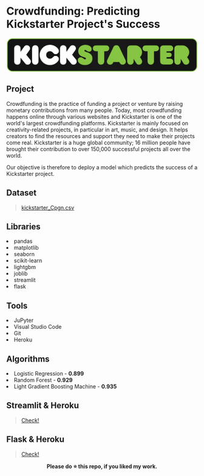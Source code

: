 # Crowdfunding: Predicting Kickstarter Project's Success

![Logo](https://github.com/rohanstomar11/Technocolabs-MLE-Internship/blob/master/FLASK/static/one.jpeg)

## Project
Crowdfunding is the practice of funding a project or venture by raising monetary contributions from many people. Today, most crowdfunding happens online through various websites and Kickstarter is one of the world's largest crowdfunding platforms. Kickstarter is mainly focused on creativity-related projects, in particular in art, music, and design. It helps creators to find the resources and support they need to make their projects come real. Kickstarter is a huge global community; 16 million people have brought their contribution to over 150,000 successful projects all over the world.

Our objective is therefore to deploy a model which predicts the success of a Kickstarter project.

## Dataset
> [kickstarter_Cpgn.csv](https://github.com/rohanstomar11/Technocolabs-MLE-Internship/blob/master/kickstarter_Cpgn.csv)

## Libraries

<li>pandas</li>
<li>matplotlib</li>
<li>seaborn</li>
<li>scikit-learn</li>
<li>lightgbm</li>
<li>joblib</li>
<li>streamlit</li>
<li>flask</li>

## Tools
<li>JuPyter</li>
<li>Visual Studio Code</li>
<li>Git</li>
<li>Heroku</li>

## Algorithms

<li>Logistic Regression - <b>0.899</b></li>
<li>Random Forest - <b>0.929</b></li>
<li>Light Gradient Boosting Machine - <b>0.935</b></li>

## Streamlit & Heroku
> [Check!](https://kickstarter-project-success.herokuapp.com/)

## Flask & Heroku
> [Check!](https://kickstarter-prediction-project.herokuapp.com/)

<div align="center">
  <b>Please do ⭐ this repo, if you liked my work.</b>
</div>
